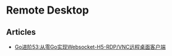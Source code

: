 # Remote Desktop

## Articles
* [Go进阶53:从零Go实现Websocket-H5-RDP/VNC远程桌面客户端](https://mojotv.cn/golang/golang-html5-websocket-remote-desktop)
